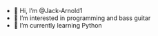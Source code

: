 - 👋 Hi, I’m @Jack-Arnold1
- 👀 I’m interested in programming and bass guitar
- 🌱 I’m currently learning Python

<!---
Jack-Arnold1/Jack-Arnold1 is a ✨ special ✨ repository because its `README.md` (this file) appears on your GitHub profile.
You can click the Preview link to take a look at your changes.
--->

